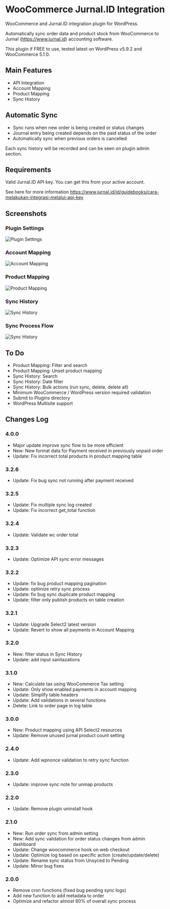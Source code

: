 # WooCommerce  Jurnal.ID Integration
WooCommerce and Jurnal.ID integration plugin for WordPress.

Automatically sync order data and product stock from WooCommerce to Jurnal (https://www.jurnal.id) accounting software.

This plugin if FREE to use, tested latest on WordPress v5.9.2 and WooCommerce 5.1.0.

## Main Features
- API Integration
- Account Mapping
- Product Mapping
- Sync History

## Automatic Sync
- Sync runs when new order is being created or status changes
- Journal entry being created depends on the paid status of the order
- Automatically sync when previous orders is cancelled

Each sync history will be recorded and can be seen on plugin admin section.

## Requirements
Valid Jurnal.ID API key. You can get this from your active account.

See here for more information https://www.jurnal.id/id/guidebooks/cara-melakukan-integrasi-melalui-api-key

## Screenshots

### Plugin Settings
![Plugin Settings](https://github.com/renggasaksono/woo-jurnalid-integration/blob/main/image/1-plugin-settings.jpg)

### Account Mapping
![Account Mapping](https://github.com/renggasaksono/woo-jurnalid-integration/blob/main/image/2-account-mapping.jpg)

### Product Mapping
![Product Mapping](https://github.com/renggasaksono/woo-jurnalid-integration/blob/main/image/3-product-mapping.jpg)

### Sync History
![Sync History](https://github.com/renggasaksono/woo-jurnalid-integration/blob/main/image/4-sync-history.jpg)

### Sync Process Flow
![Sync History](https://github.com/renggasaksono/woo-jurnalid-integration/blob/main/image/5-sync-process-flow)

## To Do
- Product Mapping: Filter and search
- Product Mapping: Unset product mapping
- Sync History: Search
- Sync History: Date filter
- Sync History: Bulk actions (run sync, delete, delete all)
- Minimum WooCommerce / WordPress version required validation
- Submit to Plugins directory
- WordPress Multisite support

## Changes Log
### 4.0.0
- Major update improve sync flow to be more efficient
- New: New format data for Payment received in previously unpaid order
- Update: Fix incorrect total products in product mapping table
### 3.2.6
- Update: Fix bug sync not running after payment received
### 3.2.5
- Update: Fix multiple sync log created
- Update: Fix incorrect get_total function
### 3.2.4
- Update: Validate wc order total
### 3.2.3
- Update: Optimize API sync error messages
### 3.2.2
- Update: fix bug product mapping pagination
- Update: optimize retry sync process
- Update: fix bug sync duplicate product mapping
- Update: filter only publish products on table creation
### 3.2.1
- Update: Upgrade Select2 latest version
- Update: Revert to show all  payments in Account Mapping
### 3.2.0
- New: filter status in Sync History
- Update: add input sanitazations
### 3.1.0
- New: Calculate tax using WooCommerce Tax setting
- Update: Only show enabled payments in account mapping
- Update: Simplify table headers
- Update: Add validations in several functions
- Delete: Link to order page in log table
### 3.0.0
- New: Product mapping using API Select2 resources
- Update: Remove unused jurnal product count setting
### 2.4.0
- Update: Add wpnonce validation to retry sync function
### 2.3.0
- Update: improve sync note for unmap products
### 2.2.0
- Update: Remove plugin uninstall hook
### 2.1.0
- New: Run order sync from admin setting
- New: Add sync validation for order status changes from admin dashboard
- Update: Change woocommerce hook on web checkout
- Update: Optimize log based on specific action (create/update/delete)
- Update: Rename sync status from Unsyced to Pending
- Update: Minor bug fixes
### 2.0.0
- Remove cron functions (fixed bug pending sync logs)
- Add new function to add metadata to order
- Optimize and refactor almost 80% of overall sync process